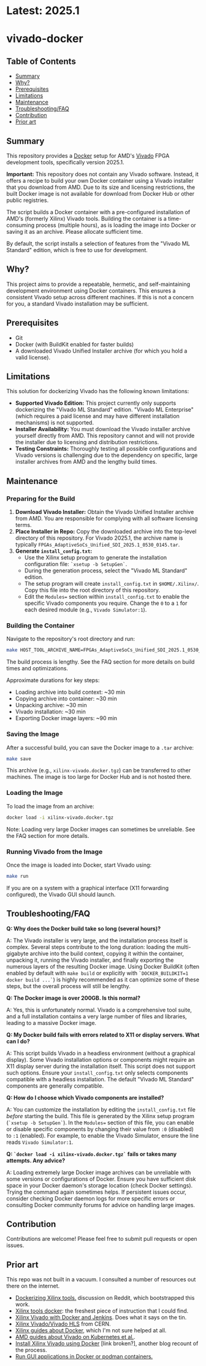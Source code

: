 # Latest: 2025.1

# vivado-docker

## Table of Contents
* [Summary](#summary)
* [Why?](#why)
* [Prerequisites](#prerequisites)
* [Limitations](#limitations)
* [Maintenance](#maintenance)
* [Troubleshooting/FAQ](#troubleshootingfaq)
* [Contribution](#contribution)
* [Prior art](#prior-art)

## Summary

This repository provides a [Docker](https://docker.io) setup for AMD's [Vivado][viv]
FPGA development tools, specifically version 2025.1.

[viv]: https://en.wikipedia.org/wiki/Vivado

**Important:** This repository does not contain any Vivado software. Instead, it
offers a recipe to build your own Docker container using a Vivado installer that
you download from AMD. Due to its size and licensing restrictions, the built
Docker image is not available for download from Docker Hub or other public
registries.

The script builds a Docker container with a pre-configured installation of
AMD's (formerly Xilinx) Vivado tools. Building the container is a
time-consuming process (multiple hours), as is loading the image into Docker or
saving it as an archive. Please allocate sufficient time.

By default, the script installs a selection of features from the "Vivado ML
Standard" edition, which is free to use for development.

## Why?

This project aims to provide a repeatable, hermetic, and self-maintaining
development environment using Docker containers. This ensures a consistent Vivado
setup across different machines. If this is not a concern for you, a standard
Vivado installation may be sufficient.

[bzl]: https://www.hdlfactory.com/tags/bazel/

## Prerequisites

*   Git
*   Docker (with BuildKit enabled for faster builds)
*   A downloaded Vivado Unified Installer archive (for which you hold a valid
    license).

## Limitations

This solution for dockerizing Vivado has the following known limitations:

*   **Supported Vivado Edition:** This project currently only supports
    dockerizing the "Vivado ML Standard" edition. "Vivado ML Enterprise" (which
    requires a paid license and may have different installation mechanisms) is
    not supported.
*   **Installer Availability:** You must download the Vivado installer archive
    yourself directly from AMD. This repository cannot and will not provide the
    installer due to licensing and distribution restrictions.
*   **Testing Constraints:** Thoroughly testing all possible configurations and
    Vivado versions is challenging due to the dependency on specific, large
    installer archives from AMD and the lengthy build times.

## Maintenance

### Preparing for the Build

1.  **Download Vivado Installer:** Obtain the Vivado Unified Installer archive
    from AMD. You are responsible for complying with all software licensing
    terms.
2.  **Place Installer in Repo:** Copy the downloaded archive into the top-level
    directory of this repository. For Vivado 2025.1, the archive name is
    typically `FPGAs_AdaptiveSoCs_Unified_SDI_2025.1_0530_0145.tar`.
3.  **Generate `install_config.txt`:**
    *   Use the Xilinx setup program to generate the installation configuration
        file: `` `xsetup -b SetupGen` ``.
    *   During the generation process, select the "Vivado ML Standard" edition.
    *   The setup program will create `install_config.txt` in
        `$HOME/.Xilinx/`. Copy this file into the root directory of this
        repository.
    *   Edit the `Modules=` section within `install_config.txt` to enable the
        specific Vivado components you require. Change the `0` to a `1` for
        each desired module (e.g., `Vivado Simulator:1`).

### Building the Container

Navigate to the repository's root directory and run:

```bash
make HOST_TOOL_ARCHIVE_NAME=FPGAs_AdaptiveSoCs_Unified_SDI_2025.1_0530_0145.tar build
```

The build process is lengthy. See the FAQ section for more details on build
times and optimizations.

Approximate durations for key steps:

*   Loading archive into build context: ~30 min
*   Copying archive into container: ~30 min
*   Unpacking archive: ~30 min
*   Vivado installation: ~30 min
*   Exporting Docker image layers: ~90 min

### Saving the Image

After a successful build, you can save the Docker image to a `.tar` archive:

```bash
make save
```

This archive (e.g., `xilinx-vivado.docker.tgz`) can be transferred to other
machines. The image is too large for Docker Hub and is not hosted there.

### Loading the Image

To load the image from an archive:

```bash
docker load -i xilinx-vivado.docker.tgz
```

Note: Loading very large Docker images can sometimes be unreliable. See the FAQ
section for more details.

### Running Vivado from the Image

Once the image is loaded into Docker, start Vivado using:

```bash
make run
```

If you are on a system with a graphical interface (X11 forwarding configured),
the Vivado GUI should launch.

## Troubleshooting/FAQ

**Q: Why does the Docker build take so long (several hours)?**

A: The Vivado installer is very large, and the installation process itself is
complex. Several steps contribute to the long duration: loading the
multi-gigabyte archive into the build context, copying it within the container,
unpacking it, running the Vivado installer, and finally exporting the numerous
layers of the resulting Docker image. Using Docker BuildKit (often enabled by
default with `make build` or explicitly with `` `DOCKER_BUILDKIT=1 docker build ...` ``)
is highly recommended as it can optimize some of these steps, but the overall
process will still be lengthy.

**Q: The Docker image is over 200GB. Is this normal?**

A: Yes, this is unfortunately normal. Vivado is a comprehensive tool suite, and
a full installation contains a very large number of files and libraries, leading
to a massive Docker image.

**Q: My Docker build fails with errors related to X11 or display servers. What can I do?**

A: This script builds Vivado in a headless environment (without a graphical
display). Some Vivado installation options or components might require an X11
display server during the installation itself. This script does not support such
options. Ensure your `install_config.txt` only selects components compatible
with a headless installation. The default "Vivado ML Standard" components are
generally compatible.

**Q: How do I choose which Vivado components are installed?**

A: You can customize the installation by editing the `install_config.txt` file
*before* starting the build. This file is generated by the Xilinx setup program
(`` `xsetup -b SetupGen` ``). In the `Modules=` section of this file, you can enable
or disable specific components by changing their value from `:0` (disabled) to
`:1` (enabled). For example, to enable the Vivado Simulator, ensure the line
reads `Vivado Simulator:1`.

**Q: `` `docker load -i xilinx-vivado.docker.tgz` `` fails or takes many attempts. Any advice?**

A: Loading extremely large Docker image archives can be unreliable with some
versions or configurations of Docker. Ensure you have sufficient disk space in
your Docker daemon's storage location (check Docker settings). Trying the command
again sometimes helps. If persistent issues occur, consider checking Docker
daemon logs for more specific errors or consulting Docker community forums for
advice on handling large images.

## Contribution

Contributions are welcome! Please feel free to submit pull requests or open
issues.

## Prior art

This repo was not built in a vacuum. I consulted a number of resources out
there on the internet.

* [Dockerizing Xilinx tools.][1] discussion on Reddit, which bootstrapped this
  work.
* [Xilinx tools docker][8]: the freshest piece of instruction that I could find.
* [Xilinx Vivado with Docker and Jenkins][2]. Does what it says on the tin.
* [Xilinx Vivado/Vivado HLS][3] from CERN.
* [Xilinx guides about Docker][4], which I'm not sure helped at all.
* [AMD guides about Vivado on Kubernetes et al.][5].
* [Install Xilinx Vivado using Docker][6] [link broken?], another blog recount of the process.
* [Run GUI applications in Docker or podman containers.][7]

[1]: https://www.reddit.com/r/FPGA/comments/bk8b3n/dockerizing_xilinx_tools/
[2]: https://www.starwaredesign.com/index.php/blog/64-fpga-meets-devops-xilinx-vivado-and-jenkins-with-docker
[3]: https://github.com/aperloff/vivado-docker
[4]: https://xilinx.github.io/Xilinx_Container_Runtime/docker.html
[5]: https://docs.xilinx.com/r/en-US/Xilinx_Kubernetes_Device_Plugin/1.-Install-Docker
[6]: https://blog.p4ck3t0.de/post/xilinx_docker/
[7]: https://github.com/mviereck/x11docker
[8]: https://github.com/esnet/xilinx-tools-docker/tree/main
